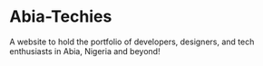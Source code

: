 # Abia-Techies
A website to hold the portfolio of developers, designers, and  tech enthusiasts in Abia, Nigeria and beyond!
